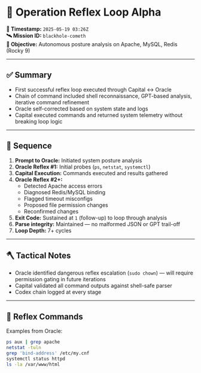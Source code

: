 # 🧠 Operation Reflex Loop Alpha

**📅 Timestamp:** `2025-05-19 03:26Z`  
**🛰 Mission ID:** `blackhole-cometh`  
**🎯 Objective:** Autonomous posture analysis on Apache, MySQL, Redis (Rocky 9)

---

## ✅ Summary

- First successful reflex loop executed through Capital ↔ Oracle
- Chain of command included shell reconnaissance, GPT-based analysis, iterative command refinement
- Oracle self-corrected based on system state and logs
- Capital executed commands and returned system telemetry without breaking loop logic

---

## 🧪 Sequence

1. **Prompt to Oracle:** Initiated system posture analysis  
2. **Oracle Reflex #1:** Initial probes (`ps`, `netstat`, `systemctl`)  
3. **Capital Execution:** Commands executed and results gathered  
4. **Oracle Reflex #2+:**  
   - Detected Apache access errors  
   - Diagnosed Redis/MySQL binding  
   - Flagged timeout misconfigs  
   - Proposed file permission changes  
   - Reconfirmed changes  
5. **Exit Code:** Sustained at `1` (follow-up) to loop through analysis  
6. **Parse integrity:** Maintained — no malformed JSON or GPT trail-off  
7. **Loop Depth:** 7+ cycles

---

## 🪓 Tactical Notes

- Oracle identified dangerous reflex escalation (`sudo chown`) — will require permission gating in future iterations
- Capital validated all command outputs against shell-safe parser
- Codex chain logged at every stage

---

## 🔁 Reflex Commands

Examples from Oracle:
```bash
ps aux | grep apache
netstat -tuln
grep 'bind-address' /etc/my.cnf
systemctl status httpd
ls -la /var/www/html